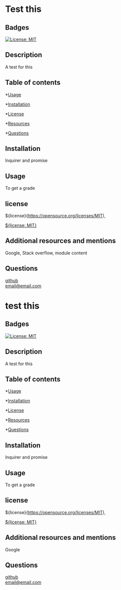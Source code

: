 # Test this

  ## Badges
  [![License: MIT](https://img.shields.io/badge/License-MIT-yellow.svg)](https://opensource.org/licenses/MIT)

  ## Description
A test for this

  ## Table of contents
   *[Usage](#Usage)

   *[Installation](#installation)

   *[License](#license)

   *[Resources](#resources)

   *[Questions](#questions)

  ## Installation

  Inquirer and promise

  ## Usage
  To get a grade

  ## license

  ${license}(https://opensource.org/licenses/MIT),

  [${license: MIT}](https://opensource.org/licenses/MIT)

  ## Additional resources and mentions

  Google, Stack overflow, module content


  ## Questions

  [github](https://github.com/github)  
  email@email.com
# test this

  ## Badges
  [![License: MIT](https://img.shields.io/badge/License-MIT-yellow.svg)](https://opensource.org/licenses/MIT)

  ## Description
A test for this

  ## Table of contents
   *[Usage](#Usage)

   *[Installation](#installation)

   *[License](#license)

   *[Resources](#resources)

   *[Questions](#questions)

  ## Installation

  Inquirer and promise

  ## Usage
  To get a grade

  ## license

  ${license}(https://opensource.org/licenses/MIT),

  [${license: MIT}](https://opensource.org/licenses/MIT)

  ## Additional resources and mentions

  Google


  ## Questions

  [github](https://github.com/github)  
  email@email.com

